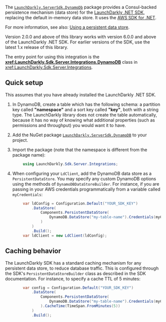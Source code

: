 The [`LaunchDarkly.ServerSdk.DynamoDb`](https://nuget.org/packages/LaunchDarkly.ServerSdk.DynamoDB) package provides a Consul-backed persistence mechanism (data store) for the [LaunchDarkly .NET SDK](https://github.com/launchdarkly/dotnet-server-sdk), replacing the default in-memory data store. It uses the [AWS SDK for .NET](https://aws.amazon.com/sdk-for-net/).

For more information, see also: [Using a persistent data store](https://docs.launchdarkly.com/v2.0/docs/using-a-persistent-feature-store).

Version 2.0.0 and above of this library works with version 6.0.0 and above of the LaunchDarkly .NET SDK. For earlier versions of the SDK, use the latest 1.x release of this library.

The entry point for using this integration is the **<xref:LaunchDarkly.Sdk.Server.Integrations.DynamoDB>** class in <xref:LaunchDarkly.Sdk.Server.Integrations>.

## Quick setup

This assumes that you have already installed the LaunchDarkly .NET SDK.

1. In DynamoDB, create a table which has the following schema: a partition key called **"namespace"** and a sort key called **"key"**, both with a string type. The LaunchDarkly library does not create the table automatically, because it has no way of knowing what additional properties (such as permissions and throughput) you would want it to have.

2. Add the NuGet package [`LaunchDarkly.ServerSdk.DynamoDB`](https://nuget.org/packages/LaunchDarkly.ServerSdk.DynamoDB) to your project.

3. Import the package (note that the namespace is different from the package name):

```csharp
        using LaunchDarkly.Sdk.Server.Integrations;
```

4. When configuring your `LdClient`, add the DynamoDB data store as a `PersistentDataStore`. You may specify any custom DynamoDB options using the methods of `DynamoDBDataStoreBuilder`. For instance, if you are passing in your AWS credentials programmatically from a variable called `myCredentials`:

```csharp
        var ldConfig = Configuration.Default("YOUR_SDK_KEY")
            .DataStore(
                Components.PersistentDataStore(
                    DynamoDB.DataStore("my-table-name").Credentials(myCredentials)
                )
            )
            .Build();
        var ldClient = new LdClient(ldConfig);
```

## Caching behavior

The LaunchDarkly SDK has a standard caching mechanism for any persistent data store, to reduce database traffic. This is configured through the SDK's `PersistentDataStoreBuilder` class as described in the SDK documentation. For instance, to specify a cache TTL of 5 minutes:

```csharp
        var config = Configuration.Default("YOUR_SDK_KEY")
            .DataStore(
                Components.PersistentDataStore(
                    DynamoDB.DataStore("my-table-name").Credentials(myCredentials)
                ).CacheTime(TimeSpan.FromMinutes(5))
            )
            .Build();
```
